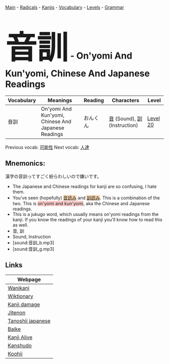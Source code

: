 <style> bigfont {font-size: 100px}</style>
[Main](../README.md) -
[Radicals](../radicals.md) -
[Kanjis](../kanjis.md) -
[Vocabulary](../vocabulary.md) -
[Levels](../levels.md) -
[Grammar](../grammar.md)
# <bigfont> 音訓</bigfont> - On'yomi And Kun'yomi, Chinese And Japanese Readings 

| Vocabulary | Meanings | Reading | Characters | Level |
| --- | --- | --- | --- | --- |
| 音訓 | On'yomi And Kun'yomi, Chinese And Japanese Readings | おんくん |  [音](../kanjis/音.md) (Sound), [訓](../kanjis/訓.md) (Instruction) | [Level 20](../levels/wk_level20.md) |

Previous vocab: [可能性](可能性.md) Next vocab: [人達](人達.md) 

## Mnemonics:
漢字の音訓ってすごく紛らわしいので嫌いです。
* The Japanese and Chinese readings for kanji are so confusing, I hate them.
* You've seen (hopefully) <span style="background-color:#fed8b1"> [音読み](https://jisho.org/search/音読み)</span> and <span style="background-color:#fed8b1"> [訓読み](https://jisho.org/search/訓読み)</span>. This is a combination of the two. This is <span style="background-color:#ffcccb"> on'yomi and kun'yomi</span>, aka the Chinese and Japanese readings.
* This is a jukugo word, which usually means on'yomi readings from the kanji. If you know the readings of your kanji you'll know how to read this as well.
* 音, 訓
* Sound, Instruction
* [sound:音訓_b.mp3]
* [sound:音訓_g.mp3]


## Links 

| Webpage |
| --- |
| [Wanikani          ](https://www.wanikani.com/kanji/音訓) |
| [Wiktionary        ](https://en.wiktionary.org/wiki/音訓) |
| [Kanji damage      ](http://www.kanjidamage.com/kanji/search?utf8=✓&q=音訓) |
| [Jitenon           ](https://jitenon.com/kanji/音訓) |
| [Tanoshii japanese ](https://www.tanoshiijapanese.com/dictionary/kanji.cfm?k=音訓) |
| [Baike             ](https://baike.baidu.com/item/音訓) |
| [Kanji Alive       ](https://app.kanjialive.com/音訓) |
| [Kanshudo          ](https://www.kanshudo.com/searchmn?q=音訓) |
| [Koohii            ](https://kanji.koohii.com/study/kanji/音訓) |
